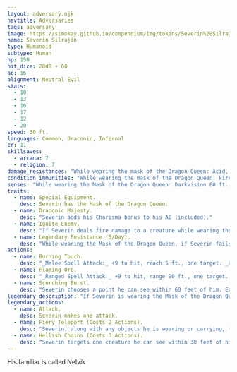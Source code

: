 ```yaml
---
layout: adversary.njk
navtitle: Adversaries
tags: adversary
image: https://simokay.github.io/compendium/img/tokens/Severin%20Silrajin.webp
name: Severin Silrajin
type: Humanoid
subtype: Human
hp: 150
hit_dice: 20d8 + 60
ac: 16
alignment: Neutral Evil
stats:
  - 10
  - 13
  - 16
  - 17
  - 12
  - 20
speed: 30 ft.
languages: Common, Draconic, Infernal
cr: 11
skillsaves:
  - arcana: 7
  - religion: 7
damage_resistances: "While wearing the mask of the Dragon Queen: Acid, Cold, Lightning, Poison; Bludgeoning, Piercing, and Slashing from nonmagical attacks"
condition_immunities: "While wearing the mask of the Dragon Queen: Fire; While wearing the mask of the Dragon Queen: Charmed, Frightened, Poisoned"
senses: "While wearing the Mask of the Dragon Queen: Darkvision 60 ft., Passive Perception 11"
traits:
  - name: Special Equipment.
    desc: Severin has the Mask of the Dragon Queen.
  - name: Draconic Majesty.
    desc: "Severin adds his Charisma bonus to his AC (included)."
  - name: Ignite Enemy.
    desc: "If Severin deals fire damage to a creature while wearing the Mask of the Dragon Queen, the target catches fire. At the start of each of its turns, the burning target takes 5 (1d10) fire damage. A creature within reach of the fire can use an action to extinguish it."
  - name: Legendary Resistance (5/Day).
    desc: "While wearing the Mask of the Dragon Queen, if Severin fails a saving throw, he can choose to succeed instead."
actions:
  - name: Burning Touch.
    desc: "_Melee Spell Attack:_ +9 to hit, reach 5 ft., one target. _Hit:_ 18 (4d8) fire damage."
  - name: Flaming Orb.
    desc: "_Ranged Spell Attack:_ +9 to hit, range 90 ft., one target. _Hit:_ 40 (9d8) fire damage."
  - name: Scorching Burst.
    desc: "Severin chooses a point he can see within 60 feet of him. Each creature within 5 feet of that point must make a DC 17 Dexterity saving throw, taking 18 (4d8) fire damage on a failed save, or half as much damage on a successful one."
legendary_description: "If Severin is wearing the Mask of the Dragon Queen, he can take 3 legendary actions, choosing from the options listed. Only one legendary action option can be used at a time and only at the end of another creature's turn. Severin regains spent legendary actions at the start of his turn."
legendary_actions:
  - name: Attack.
    desc: Severin makes one attack.
  - name: Fiery Teleport (Costs 2 Actions).
    desc: "Severin, along with any objects he is wearing or carrying, teleports up to 60 feet to an unoccupied space he can see. Each creature within 5 feet of Severin before he teleports takes 5 (1d10) fire damage."
  - name: Hellish Chains (Costs 3 Actions).
    desc: "Severin targets one creature he can see within 30 feet of him. The target is wrapped in magical chains of fire and restrained. The restrained target takes 21 (6d6) fire damage at the start of each of its turns. At the end of its turns, the target can make a DC 17 Strength saving throw, ending the effect on itself on a success."
---
```


His familiar is called Nelvik